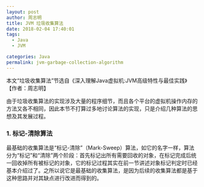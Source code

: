 ```yaml
---
layout: post
author: 周志明
title: JVM 垃圾收集算法
date: 2018-02-04 17:40:01
tags:
  - Java
  - JVM

categories: Java
permalink: jvm-garbage-collection-algorithm
---
```


本文“垃圾收集算法”节选自《深入理解Java虚拟机:JVM高级特性与最佳实践》【作者：周志明】

由于垃圾收集算法的实现涉及大量的程序细节，而且各个平台的虚拟机操作内存的方法又各不相同，因此本节不打算过多地讨论算法的实现，只是介绍几种算法的思想及其发展过程。

### 1. 标记-清除算法

最基础的收集算法是“标记-清除”（Mark-Sweep）算法，如它的名字一样，算法分为“标记”和“清除”两个阶段：首先标记出所有需要回收的对象，在标记完成后统一回收掉所有被标记的对象，它的标记过程其实在前一节讲述对象标记判定时已经基本介绍过了。之所以说它是最基础的收集算法，是因为后续的收集算法都是基于这种思路并对其缺点进行改进而得到的。
